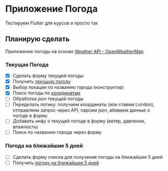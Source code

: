 # Приложение Погода
Тестируем Flutter для курсов и просто так

## Планирую сделать
Приложение погоды на основе [Weather API - OpenWeatherMap](https://openweathermap.org/api)

### Текущая Погода
- [x] Сделать форму текущей погоды
- [x] Получить [текущую погоду](https://openweathermap.org/current)
- [x] Выбор локации по названию города (конструктор)
- [x] Поиск погоды по [координатам](https://pub.dev/packages/location)
- [ ] Обработка json текущей погоды
- [ ] Переделать логику: получаем координаты (или ставим London), отправляем запрос через API, парсим json, вбиваем данные о погоде в форму
- [ ] Добавить инфу о текущей погоде в форму (ветер, давление, влажность)
- [ ] Поиск по названию города через форму
### Погода на ближайшие 5 дней
- [ ] Сделать форму списка для получения погоды на ближайшие 5 дней
- [ ] Получить [погоду на ближайшие 5 дней](https://openweathermap.org/forecast5)
